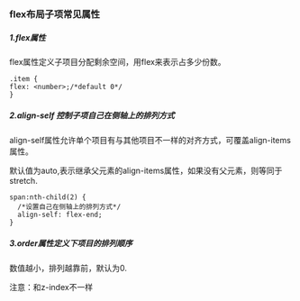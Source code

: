 ### flex布局子项常见属性



##### 1.flex属性

flex属性定义子项目分配剩余空间，用flex来表示占多少份数。

```
.item {
flex: <number>;/*default 0*/
}
```



##### 2.align-self 控制子项自己在侧轴上的排列方式

align-self属性允许单个项目有与其他项目不一样的对齐方式，可覆盖align-items属性。

默认值为auto,表示继承父元素的align-items属性，如果没有父元素，则等同于stretch.



```
span:nth-child(2) {
  /*设置自己在侧轴上的排列方式*/
  align-self: flex-end;
}
```



##### 3.order属性定义下项目的排列顺序

数值越小，排列越靠前，默认为0.

注意：和z-index不一样





